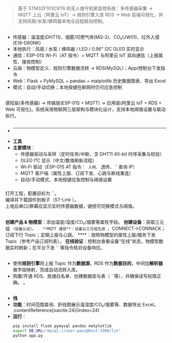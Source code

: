 #

> 基于 STM32F103C8T6 的无人值守机房监控系统：多传感器采集 → MQTT 上云（阿里云 IoT）→ 规则引擎入库 RDS → Web 前端可视化，并支持风扇/水泵/蜂鸣器本地与远程联动控制。

##
- 传感器：温湿度(DHT11)、烟雾/可燃气体(MQ-2)、CO₂(JW01)、红外入侵(E18-D80NK)  
- 本地执行：风扇 / 水泵 / 蜂鸣器 / LED / 0.96" I2C OLED 实时显示  
- 通信：ESP-01S Wi-Fi（AT 指令）+ MQTT 与阿里云 IoT 双向通信（上报属性、接收控制）  
- 云端：物模型定义、规则引擎数据流转 → RDS(MySQL)；App/控制台下发指令  
- Web：Flask + PyMySQL + pandas + matplotlib 历史数据图表、导出 Excel  
- 模式：自动/手动切换；本地按键在断网时仍可应急控制

##
感知层(多传感器) → 传输层(ESP-01S + MQTT) → 应用层(阿里云 IoT + RDS + Web 可视化)。系统采用物联网三层架构与模块化设计，支持本地阈值设置与联动执行。  



##
- ****
- **工具**
- **主要模块**：  
  - 传感器驱动与采样（定时任务/中断，含 DHT11 40-bit 时序采集与校验） 
  - OLED I²C 显示（中文/数值刷新流程） 
  - Wi-Fi 驱动（ESP-01S AT 指令：`` 入网、`` 透传、`` 查询 IP）
  - MQTT 客户端（属性上报、订阅下发、心跳与断线重连） 
  - 自动/手动模式、本地按键应急控制与阈值设置

###
 打开工程，配置目标为 ``。  
 编译并下载固件到板子（ST-Link ）。  
 上电后串口/屏幕应显示实时传感器数据，键控可切换模式与阈值。  


##
 **创建产品 & 物模型**：添加温度/湿度/CO₂/烟雾等属性字段。 
 **创建设备**：获取三元组 ``（设备认证）。  
 **MQTT 通信**：设备以三元组生成 ``，CONNECT→CONNACK；订阅下行 Topic；定期上报与心跳。 
 ****：按照物模型的属性上报/服务下发 Topic（参考产品订阅列表）。 
 **在线验证**：控制台查看设备“在线”状态，物模型数据实时刷新；在平台下发 `` 等指令核对设备响应。

##
- 使用**规则引擎**将上报 Topic 作为**数据源**，RDS 作为**数据目的**，中间加**解析器**做字段映射，完成自动流转入库。 
- 购置/开通 RDS、放通白名单、创建数据库与表（ ``等），并确保读写权限正确。 
。 

##
- **栈**
- **功能**：时间范围查询、折线图展示温湿度/CO₂/烟雾等、数据导出 Excel。 :contentReference[oaicite:24]{index=24}  
- **运行**：
  ```bash
  pip install flask pymysql pandas matplotlib
  export DB_URL="mysql://user:pass@host:3306/lzx"
  python app.py
